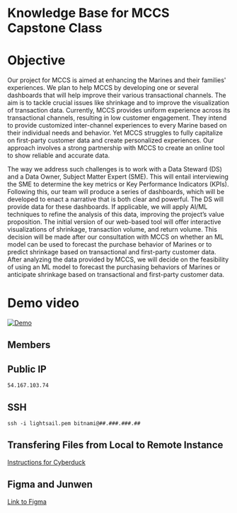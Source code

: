 # Knowledge Base for MCCS Capstone Class
# Objective
Our project for MCCS is aimed at enhancing the Marines and their families' experiences. We plan to help MCCS by developing one or several dashboards that will help improve their various transactional channels. The aim is to tackle crucial issues like shrinkage and to improve the visualization of transaction data. Currently, MCCS provides uniform experience across its transactional channels, resulting in low customer engagement. They intend to provide customized inter-channel experiences to every Marine based on their individual needs and behavior. Yet MCCS struggles to fully capitalize on first-party customer data and create personalized experiences. Our approach involves a strong partnership with MCCS to create an online tool to show reliable and accurate data.  

The way we address such challenges is to work with a Data Steward (DS) and a Data Owner, Subject Matter Expert (SME). This will entail interviewing the SME to determine the key metrics or Key Performance Indicators (KPIs). Following this, our team will produce a series of dashboards, which will be developed to enact a narrative that is both clear and powerful. The DS will provide data for these dashboards. If applicable, we will apply AI/ML techniques to refine the analysis of this data, improving the project’s value proposition. The initial version of our web-based tool will offer interactive visualizations of shrinkage, transaction volume, and return volume. This decision will be made after our consultation with MCCS on whether an ML model can be used to forecast the purchase behavior of Marines or to predict shrinkage based on transactional and first-party customer data. After analyzing the data provided by MCCS, we will decide on the feasibility of using an ML model to forecast the purchasing behaviors of Marines or anticipate shrinkage based on transactional and first-party customer data. 
# Demo video
[![Demo](https://i.ytimg.com/vi/-CPXr4hXPe4/hqdefault.jpg)](https://www.youtube.com/embed/-CPXr4hXPe4?si=yv-_wTqSqee6tJgZ) </br>

## Members 
## Public IP
```
54.167.103.74
```
## SSH
```
ssh -i lightsail.pem bitnami@##.###.###.##
```
## Transfering Files from Local to Remote Instance

[Instructions for Cyberduck](https://docs.bitnami.com/aws/infrastructure/lamp/administration/upload-files/#cyberduck)

## Figma and Junwen
[Link to Figma](https://www.figma.com/proto/7oDQshRkmRj8TWUcONEAM1/MCCS-Wireframe?type=design&node-id=2-44&t=SME64zeyrXGEomDr-1&scaling=scale-down&page-id=0%3A1&starting-point-node-id=2%3A44&mode=design)
